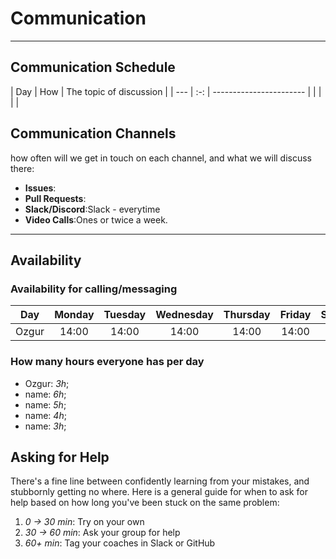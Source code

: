 <!--
    this template is for inspiration, feel free to change it however you like!

    Careful! be sure to protect your privacy when filling out this document
        everything you write here will be public
        so share only what you are comfortable sharing online
        you can share the rest in confidence with you group by another channel
-->

# Communication

---

## Communication Schedule

| Day | How | The topic of discussion | | --- | :-: | ----------------------- |
| | | |

## Communication Channels

how often will we get in touch on each channel, and what we will discuss there:

- **Issues**:
- **Pull Requests**:
- **Slack/Discord**:Slack - everytime
- **Video Calls**:Ones or twice a week.

---

## Availability

### Availability for calling/messaging

| Day    | Monday | Tuesday | Wednesday | Thursday | Friday | Saturday | Sunday |     |
| ------ | :----: | :-----: | :-------: | :------: | :----: | :------: | :----: | --- |
| Ozgur  | 14:00  | 14:00   | 14:00     |  14:00   | 14:00  |          |        |

### How many hours everyone has per day

- Ozgur: _3h_;
- name: _6h_;
- name: _5h_;
- name: _4h_;
- name: _3h_;

## Asking for Help

There's a fine line between confidently learning from your mistakes, and
stubbornly getting no where. Here is a general guide for when to ask for help
based on how long you've been stuck on the same problem:

1. _0 -> 30 min_: Try on your own
1. _30 -> 60 min_: Ask your group for help
1. _60+ min_: Tag your coaches in Slack or GitHub
